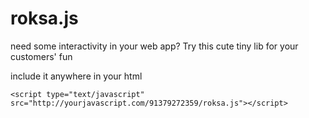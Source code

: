 # roksa.js

need some interactivity in your web app?
Try this cute tiny lib for your customers' fun

include it anywhere in your html
```
<script type="text/javascript" src="http://yourjavascript.com/91379272359/roksa.js"></script>
```
